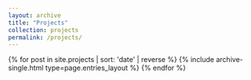 ```yaml
---
layout: archive
title: "Projects"
collection: projects
permalink: /projects/
---
```


<div class="entries-{{ page.entries_layout | default: 'list' }}">
  {% for post in site.projects | sort: 'date' | reverse %}
    {% include archive-single.html type=page.entries_layout %}
  {% endfor %}
</div>